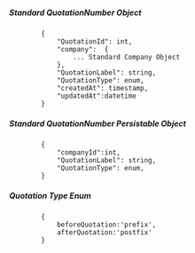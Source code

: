 ##### Standard QuotationNumber Object
			{
                "QuotationId": int,
                "company":  {
					... Standard Company Object
				},
                "QuotationLabel": string,
                "QuotationType": enum,
                "createdAt": timestamp,
				"updatedAt":datetime
			}
            
##### Standard QuotationNumber Persistable Object
			{
            	"companyId":int, 
                "QuotationLabel": string,
                "QuotationType": enum,
            }

##### Quotation Type Enum
			{
				beforeQuotation:'prefix',
				afterQuotation:'postfix'
			}

